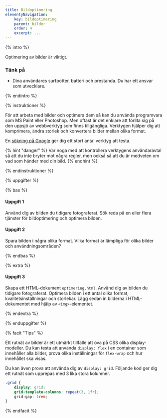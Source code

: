 ```yaml
---
title: Bildoptimering
eleventyNavigation:
    key: bildoptimering
    parent: bilder
    order: 4
    excerpt: ...
---
```


{% intro %}

Optimering av bilder är viktigt.

### Tänk på

- Dina användares surfpotter, batteri och prestanda. Du har ett ansvar som utvecklare.

{% endintro %}

{% instruktioner %}

För att arbeta med bilder och optimera dem så kan du använda programvara som MS Paint eller Photoshop. Men oftast är det enklare att förlita sig på den uppsjö av webbverktyg som finns tillgängliga. Verktygen hjälper dig att komprimera, ändra storlek och konvertera bilder mellan olika format.

En [sökning på Google](https://www.google.com/search?q=image+optimizer) ger dig ett stort antal verktyg att testa.

{% hint "danger" %}
Var noga med att kontrollera verktygens användaravtal så att du inte bryter mot några regler, men också så att du är medveten om vad som händer med din bild.
{% endhint %}

{% endinstruktioner %}

{% uppgifter %}

{% bas %}

#### Uppgift 1

Använd dig av bilden du tidigare fotograferat. Sök reda på en eller flera tjänster för bildoptimering och optimera bilden.

#### Uppgift 2

Spara bilden i några olika format. Vilka format är lämpliga för olika bilder och användningsområden?

{% endbas %}

{% extra %}

#### Uppgift 3

Skapa ett HTML-dokument ```optimering.html```.
Använd dig av bilden du tidigare fotograferat. Optimera bilden i ett antal olika format, kvalitetsinställningar och storlekar. Lägg sedan in bilderna i HTML-dokumentet med hjälp av ```<img>```-elementet.

{% endextra %}

{% enduppgifter %}

{% facit "Tips" %}

Ett rutnät av bilder är ett utmärkt tillfälle att öva på CSS olika display-modeller. Du kan testa att använda `display: flex` i en container som innehåller alla bilder, prova olika inställningar för `flex-wrap` och hur innehållet ska visas.

Du kan även prova att använda dig av `display: grid`. Följande kod ger dig ett rutnät som upprepas med 3 lika stora kolumner.

```css
.grid {
    display: grid;
    grid-template-columns: repeat(3, 1fr);
    grid-gap: 1rem;
}
```

{% endfacit %}



